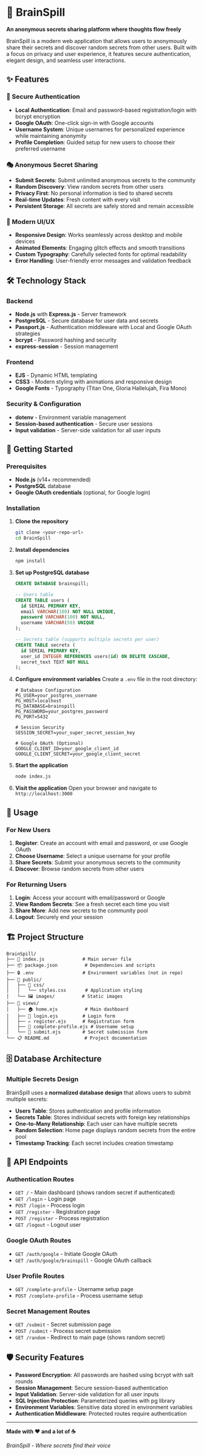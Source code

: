 # 🧠 BrainSpill

**An anonymous secrets sharing platform where thoughts flow freely**

BrainSpill is a modern web application that allows users to anonymously share their secrets and discover random secrets from other users. Built with a focus on privacy and user experience, it features secure authentication, elegant design, and seamless user interactions.

## ✨ Features

### 🔐 Secure Authentication
- **Local Authentication**: Email and password-based registration/login with bcrypt encryption
- **Google OAuth**: One-click sign-in with Google accounts
- **Username System**: Unique usernames for personalized experience while maintaining anonymity
- **Profile Completion**: Guided setup for new users to choose their preferred username

### 🎭 Anonymous Secret Sharing
- **Submit Secrets**: Submit unlimited anonymous secrets to the community
- **Random Discovery**: View random secrets from other users
- **Privacy First**: No personal information is tied to shared secrets
- **Real-time Updates**: Fresh content with every visit
- **Persistent Storage**: All secrets are safely stored and remain accessible

### 🎨 Modern UI/UX
- **Responsive Design**: Works seamlessly across desktop and mobile devices
- **Animated Elements**: Engaging glitch effects and smooth transitions
- **Custom Typography**: Carefully selected fonts for optimal readability
- **Error Handling**: User-friendly error messages and validation feedback

## 🛠️ Technology Stack

### Backend
- **Node.js** with **Express.js** - Server framework
- **PostgreSQL** - Secure database for user data and secrets
- **Passport.js** - Authentication middleware with Local and Google OAuth strategies
- **bcrypt** - Password hashing and security
- **express-session** - Session management

### Frontend
- **EJS** - Dynamic HTML templating
- **CSS3** - Modern styling with animations and responsive design
- **Google Fonts** - Typography (Titan One, Gloria Hallelujah, Fira Mono)

### Security & Configuration
- **dotenv** - Environment variable management
- **Session-based authentication** - Secure user sessions
- **Input validation** - Server-side validation for all user inputs

## 🚀 Getting Started

### Prerequisites
- **Node.js** (v14+ recommended)
- **PostgreSQL** database
- **Google OAuth credentials** (optional, for Google login)

### Installation

1. **Clone the repository**
   ```bash
   git clone <your-repo-url>
   cd BrainSpill
   ```

2. **Install dependencies**
   ```bash
   npm install
   ```

3. **Set up PostgreSQL database**
   ```sql
   CREATE DATABASE brainspill;
   
   -- Users table
   CREATE TABLE users (
     id SERIAL PRIMARY KEY,
     email VARCHAR(100) NOT NULL UNIQUE,
     password VARCHAR(100) NOT NULL,
     username VARCHAR(50) UNIQUE
   );
   
   -- Secrets table (supports multiple secrets per user)
   CREATE TABLE secrets (
     id SERIAL PRIMARY KEY,
     user_id INTEGER REFERENCES users(id) ON DELETE CASCADE,
     secret_text TEXT NOT NULL
   );
   ```

4. **Configure environment variables**
   Create a `.env` file in the root directory:
   ```env
   # Database Configuration
   PG_USER=your_postgres_username
   PG_HOST=localhost
   PG_DATABASE=brainspill
   PG_PASSWORD=your_postgres_password
   PG_PORT=5432
   
   # Session Security
   SESSION_SECRET=your_super_secret_session_key
   
   # Google OAuth (Optional)
   GOOGLE_CLIENT_ID=your_google_client_id
   GOOGLE_CLIENT_SECRET=your_google_client_secret
   ```

5. **Start the application**
   ```bash
   node index.js
   ```

6. **Visit the application**
   Open your browser and navigate to `http://localhost:3000`

## 📱 Usage

### For New Users
1. **Register**: Create an account with email and password, or use Google OAuth
2. **Choose Username**: Select a unique username for your profile
3. **Share Secrets**: Submit your anonymous secrets to the community
4. **Discover**: Browse random secrets from other users

### For Returning Users
1. **Login**: Access your account with email/password or Google
2. **View Random Secrets**: See a fresh secret each time you visit
3. **Share More**: Add new secrets to the community pool
4. **Logout**: Securely end your session

## 🏗️ Project Structure

```
BrainSpill/
├── 📄 index.js              # Main server file
├── 📦 package.json          # Dependencies and scripts
├── 🔒 .env                  # Environment variables (not in repo)
├── 📁 public/
│   ├── 🎨 css/
│   │   └── styles.css       # Application styling
│   └── 🖼️ images/          # Static images
├── 📁 views/
│   ├── 🏠 home.ejs          # Main dashboard
│   ├── 🔐 login.ejs         # Login form
│   ├── ✍️ register.ejs      # Registration form
│   ├── 👤 complete-profile.ejs # Username setup
│   └── 📝 submit.ejs        # Secret submission form
└── 📋 README.md             # Project documentation
```

## 🗄️ Database Architecture

### Multiple Secrets Design
BrainSpill uses a **normalized database design** that allows users to submit multiple secrets:

- **Users Table**: Stores authentication and profile information
- **Secrets Table**: Stores individual secrets with foreign key relationships
- **One-to-Many Relationship**: Each user can have multiple secrets
- **Random Selection**: Home page displays random secrets from the entire pool
- **Timestamp Tracking**: Each secret includes creation timestamp

## 🔧 API Endpoints

### Authentication Routes
- `GET /` - Main dashboard (shows random secret if authenticated)
- `GET /login` - Login page
- `POST /login` - Process login
- `GET /register` - Registration page
- `POST /register` - Process registration
- `GET /logout` - Logout user

### Google OAuth Routes
- `GET /auth/google` - Initiate Google OAuth
- `GET /auth/google/brainspill` - Google OAuth callback

### User Profile Routes
- `GET /complete-profile` - Username setup page
- `POST /complete-profile` - Process username setup

### Secret Management Routes
- `GET /submit` - Secret submission page
- `POST /submit` - Process secret submission
- `GET /random` - Redirect to main page (shows random secret)

## 🛡️ Security Features

- **Password Encryption**: All passwords are hashed using bcrypt with salt rounds
- **Session Management**: Secure session-based authentication
- **Input Validation**: Server-side validation for all user inputs
- **SQL Injection Protection**: Parameterized queries with pg library
- **Environment Variables**: Sensitive data stored in environment variables
- **Authentication Middleware**: Protected routes require authentication

---

**Made with ❤️ and a lot of ☕**

*BrainSpill - Where secrets find their voice*